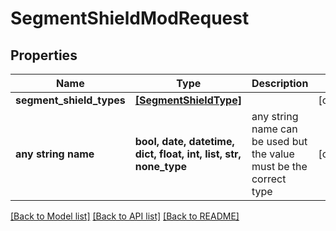 # SegmentShieldModRequest


## Properties
Name | Type | Description | Notes
------------ | ------------- | ------------- | -------------
**segment_shield_types** | [**[SegmentShieldType]**](SegmentShieldType.md) |  | [optional] 
**any string name** | **bool, date, datetime, dict, float, int, list, str, none_type** | any string name can be used but the value must be the correct type | [optional]

[[Back to Model list]](../README.md#documentation-for-models) [[Back to API list]](../README.md#documentation-for-api-endpoints) [[Back to README]](../README.md)


